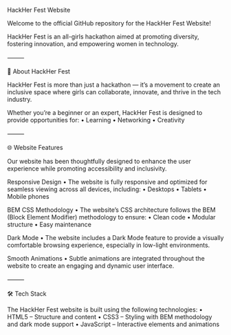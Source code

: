HackHer Fest Website

Welcome to the official GitHub repository for the HackHer Fest Website!

HackHer Fest is an all-girls hackathon aimed at promoting diversity, fostering innovation, and empowering women in technology.

⸻

🚀 About HackHer Fest

HackHer Fest is more than just a hackathon — it’s a movement to create an inclusive space where girls can collaborate, innovate, and thrive in the tech industry.

Whether you’re a beginner or an expert, HackHer Fest is designed to provide opportunities for:
    •    Learning
    •    Networking
    •    Creativity

⸻

🌐 Website Features

Our website has been thoughtfully designed to enhance the user experience while promoting accessibility and inclusivity.

Responsive Design
 •    The website is fully responsive and optimized for seamless viewing across all devices, including:
 •    Desktops
 •    Tablets
 •    Mobile phones

BEM CSS Methodology
 •    The website’s CSS architecture follows the BEM (Block Element Modifier) methodology to ensure:
 •    Clean code
 •    Modular structure
 •    Easy maintenance

Dark Mode
 •    The website includes a Dark Mode feature to provide a visually comfortable browsing experience, especially in low-light environments.

Smooth Animations
 •    Subtle animations are integrated throughout the website to create an engaging and dynamic user interface.

⸻

🛠️ Tech Stack

The HackHer Fest website is built using the following technologies:
    •    HTML5 – Structure and content
    •    CSS3 – Styling with BEM methodology and dark mode support
    •    JavaScript – Interactive elements and animations
